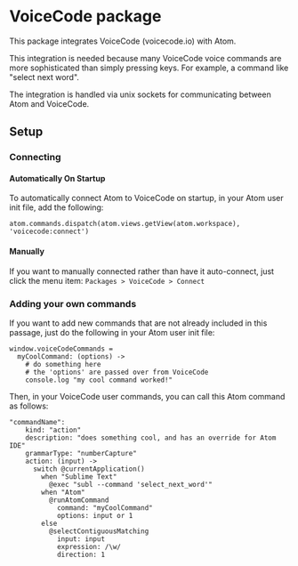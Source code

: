 # VoiceCode package

This package integrates VoiceCode (voicecode.io) with Atom.

This integration is needed because many VoiceCode voice commands are more sophisticated than simply pressing keys. For example, a command like "select next word".

The integration is handled via unix sockets for communicating between Atom and VoiceCode.

## Setup

### Connecting

#### Automatically On Startup

To automatically connect Atom to VoiceCode on startup, in your Atom user init file, add the following:

```
atom.commands.dispatch(atom.views.getView(atom.workspace), 'voicecode:connect')
```

#### Manually

If you want to manually connected rather than have it auto-connect, just click the menu item: `Packages > VoiceCode > Connect`

### Adding your own commands


If you want to add new commands that are not already included in this passage, just do the following in your Atom user init file:

```
window.voiceCodeCommands =
  myCoolCommand: (options) ->
    # do something here
    # the 'options' are passed over from VoiceCode
    console.log "my cool command worked!"
```

Then, in your VoiceCode user commands, you can call this Atom command as follows:

```
"commandName":
    kind: "action"
    description: "does something cool, and has an override for Atom IDE"
    grammarType: "numberCapture"
    action: (input) ->
      switch @currentApplication()
        when "Sublime Text"
          @exec "subl --command 'select_next_word'"
        when "Atom"
          @runAtomCommand
            command: "myCoolCommand"
            options: input or 1
        else
          @selectContiguousMatching
            input: input
            expression: /\w/
            direction: 1
```
